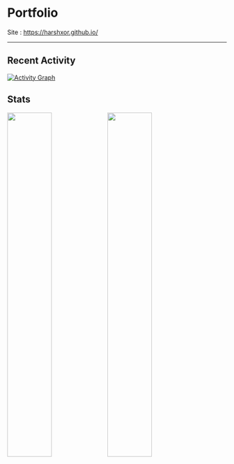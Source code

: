 # Portfolio

Site : https://harshxor.github.io/

---

## Recent Activity
[![Activity Graph](https://github-readme-activity-graph.vercel.app/graph?username=HarshXor&theme=react-dark&area=true)](https://github.com/HarshXor)

## Stats
<img alt="" align="left" width="45%" src="https://github-readme-streak-stats.herokuapp.com/?user=HarshXor&theme=hacker&border_radius=5" />
<img alt="" align="left" width="45%" src="https://github-readme-stats.vercel.app/api/top-langs/?username=HarshXor&layout=compact&theme=chartreuse-dark" />

<!--
**afrzlfa/afrzlfa** is a ✨ _special_ ✨ repository because its `README.md` (this file) appears on your GitHub profile.

Here are some ideas to get you started:

- 🔭 I’m currently working on ...
- 🌱 I’m currently learning ...
- 👯 I’m looking to collaborate on ...
- 🤔 I’m looking for help with ...
- 💬 Ask me about ...
- 📫 How to reach me: ...
- 😄 Pronouns: ...
- ⚡ Fun fact: ...
-->
